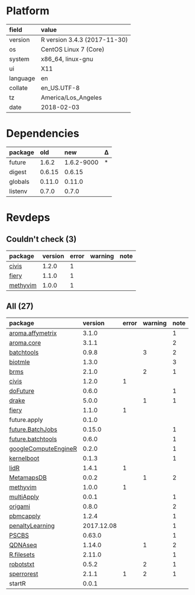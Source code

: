 # Platform

|field    |value                        |
|:--------|:----------------------------|
|version  |R version 3.4.3 (2017-11-30) |
|os       |CentOS Linux 7 (Core)        |
|system   |x86_64, linux-gnu            |
|ui       |X11                          |
|language |en                           |
|collate  |en_US.UTF-8                  |
|tz       |America/Los_Angeles          |
|date     |2018-02-03                   |

# Dependencies

|package |old    |new        |Δ  |
|:-------|:------|:----------|:--|
|future  |1.6.2  |1.6.2-9000 |*  |
|digest  |0.6.15 |0.6.15     |   |
|globals |0.11.0 |0.11.0     |   |
|listenv |0.7.0  |0.7.0      |   |

# Revdeps

## Couldn't check (3)

|package                          |version |error |warning |note |
|:--------------------------------|:-------|:-----|:-------|:----|
|[civis](problems.md#civis)       |1.2.0   |1     |        |     |
|[fiery](problems.md#fiery)       |1.1.0   |1     |        |     |
|[methyvim](problems.md#methyvim) |1.0.0   |1     |        |     |

## All (27)

|package                                                  |version    |error |warning |note |
|:--------------------------------------------------------|:----------|:-----|:-------|:----|
|[aroma.affymetrix](problems.md#aromaaffymetrix)          |3.1.0      |      |        |1    |
|[aroma.core](problems.md#aromacore)                      |3.1.1      |      |        |2    |
|[batchtools](problems.md#batchtools)                     |0.9.8      |      |3       |2    |
|[biotmle](problems.md#biotmle)                           |1.3.0      |      |        |3    |
|[brms](problems.md#brms)                                 |2.1.0      |      |2       |1    |
|[civis](problems.md#civis)                               |1.2.0      |1     |        |     |
|[doFuture](problems.md#dofuture)                         |0.6.0      |      |        |1    |
|[drake](problems.md#drake)                               |5.0.0      |      |1       |1    |
|[fiery](problems.md#fiery)                               |1.1.0      |1     |        |     |
|future.apply                                             |0.1.0      |      |        |     |
|[future.BatchJobs](problems.md#futurebatchjobs)          |0.15.0     |      |        |1    |
|[future.batchtools](problems.md#futurebatchtools)        |0.6.0      |      |        |1    |
|[googleComputeEngineR](problems.md#googlecomputeenginer) |0.2.0      |      |        |1    |
|[kernelboot](problems.md#kernelboot)                     |0.1.3      |      |        |1    |
|[lidR](problems.md#lidr)                                 |1.4.1      |1     |        |     |
|[MetamapsDB](problems.md#metamapsdb)                     |0.0.2      |      |1       |2    |
|[methyvim](problems.md#methyvim)                         |1.0.0      |1     |        |     |
|[multiApply](problems.md#multiapply)                     |0.0.1      |      |        |1    |
|[origami](problems.md#origami)                           |0.8.0      |      |        |2    |
|[pbmcapply](problems.md#pbmcapply)                       |1.2.4      |      |        |1    |
|[penaltyLearning](problems.md#penaltylearning)           |2017.12.08 |      |        |1    |
|[PSCBS](problems.md#pscbs)                               |0.63.0     |      |        |1    |
|[QDNAseq](problems.md#qdnaseq)                           |1.14.0     |      |1       |2    |
|[R.filesets](problems.md#rfilesets)                      |2.11.0     |      |        |1    |
|[robotstxt](problems.md#robotstxt)                       |0.5.2      |      |2       |1    |
|[sperrorest](problems.md#sperrorest)                     |2.1.1      |1     |2       |1    |
|startR                                                   |0.0.1      |      |        |     |

